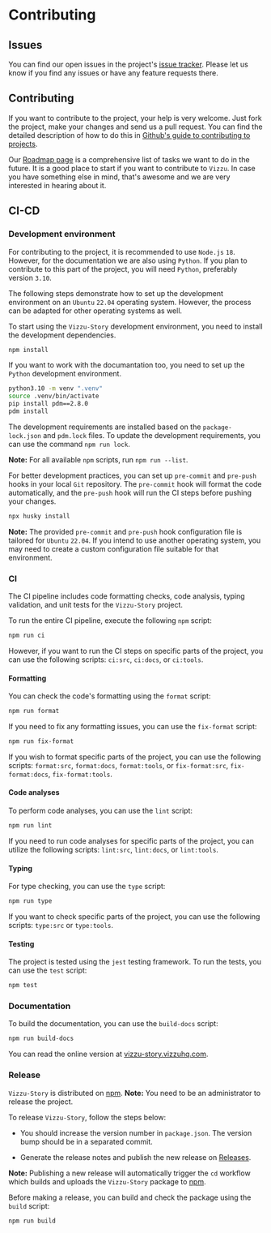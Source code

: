 # Contributing

## Issues

You can find our open issues in the project's
[issue tracker](https://github.com/vizzuhq/vizzu-story-js/issues). Please let us
know if you find any issues or have any feature requests there.

## Contributing

If you want to contribute to the project, your help is very welcome. Just fork
the project, make your changes and send us a pull request. You can find the
detailed description of how to do this in
[Github's guide to contributing to projects](https://docs.github.com/en/get-started/quickstart/contributing-to-projects).

Our [Roadmap page](https://github.com/vizzuhq/.github/wiki/Roadmap) is a
comprehensive list of tasks we want to do in the future. It is a good place to
start if you want to contribute to `Vizzu`. In case you have something else in
mind, that's awesome and we are very interested in hearing about it.

## CI-CD

### Development environment

For contributing to the project, it is recommended to use `Node.js` `18`.
However, for the documentation we are also using `Python`. If you plan to
contribute to this part of the project, you will need `Python`, preferably
version `3.10`.

The following steps demonstrate how to set up the development environment on an
`Ubuntu` `22.04` operating system. However, the process can be adapted for other
operating systems as well.

To start using the `Vizzu-Story` development environment, you need to install
the development dependencies.

```sh
npm install
```

If you want to work with the documantation too, you need to set up the `Python`
development environment.

```sh
python3.10 -m venv ".venv"
source .venv/bin/activate
pip install pdm==2.8.0
pdm install
```

The development requirements are installed based on the `package-lock.json` and
`pdm.lock` files. To update the development requirements, you can use the
command `npm run lock`.

**Note:** For all available `npm` scripts, run `npm run --list`.

For better development practices, you can set up `pre-commit` and `pre-push`
hooks in your local `Git` repository. The `pre-commit` hook will format the code
automatically, and the `pre-push` hook will run the CI steps before pushing your
changes.

```sh
npx husky install
```

**Note:** The provided `pre-commit` and `pre-push` hook configuration file is
tailored for `Ubuntu` `22.04`. If you intend to use another operating system,
you may need to create a custom configuration file suitable for that
environment.

### CI

The CI pipeline includes code formatting checks, code analysis, typing
validation, and unit tests for the `Vizzu-Story` project.

To run the entire CI pipeline, execute the following `npm` script:

```sh
npm run ci
```

However, if you want to run the CI steps on specific parts of the project, you
can use the following scripts: `ci:src`, `ci:docs`, or `ci:tools`.

#### Formatting

You can check the code's formatting using the `format` script:

```sh
npm run format
```

If you need to fix any formatting issues, you can use the `fix-format` script:

```sh
npm run fix-format
```

If you wish to format specific parts of the project, you can use the following
scripts: `format:src`, `format:docs`, `format:tools`, or `fix-format:src`,
`fix-format:docs`, `fix-format:tools`.

#### Code analyses

To perform code analyses, you can use the `lint` script:

```sh
npm run lint
```

If you need to run code analyses for specific parts of the project, you can
utilize the following scripts: `lint:src`, `lint:docs`, or `lint:tools`.

#### Typing

For type checking, you can use the `type` script:

```sh
npm run type
```

If you want to check specific parts of the project, you can use the following
scripts: `type:src` or `type:tools`.

#### Testing

The project is tested using the `jest` testing framework. To run the tests, you
can use the `test` script:

```sh
npm test
```

### Documentation

To build the documentation, you can use the `build-docs` script:

```sh
npm run build-docs
```

You can read the online version at
[vizzu-story.vizzuhq.com](https://vizzu-story.vizzuhq.com/latest/).

### Release

`Vizzu-Story` is distributed on
[npm](https://www.npmjs.com/package/vizzu-story). **Note:** You need to be an
administrator to release the project.

To release `Vizzu-Story`, follow the steps below:

- You should increase the version number in `package.json`. The version bump
  should be in a separated commit.

- Generate the release notes and publish the new release on
  [Releases](https://github.com/vizzuhq/vizzu-story-js/releases).

**Note:** Publishing a new release will automatically trigger the `cd` workflow
which builds and uploads the `Vizzu-Story` package to
[npm](https://www.npmjs.com/package/vizzu-story).

Before making a release, you can build and check the package using the `build`
script:

```sh
npm run build
```
